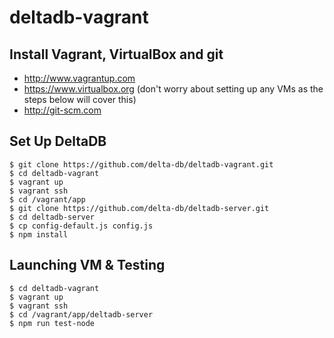 # deltadb-vagrant

Install Vagrant, VirtualBox and git
---
* http://www.vagrantup.com
* https://www.virtualbox.org (don't worry about setting up any VMs as the steps below will cover this)
* http://git-scm.com


Set Up DeltaDB
---
    $ git clone https://github.com/delta-db/deltadb-vagrant.git
    $ cd deltadb-vagrant
    $ vagrant up
    $ vagrant ssh
    $ cd /vagrant/app
    $ git clone https://github.com/delta-db/deltadb-server.git
    $ cd deltadb-server
    $ cp config-default.js config.js
    $ npm install



Launching VM & Testing
---
    $ cd deltadb-vagrant
    $ vagrant up
    $ vagrant ssh
    $ cd /vagrant/app/deltadb-server
    $ npm run test-node
